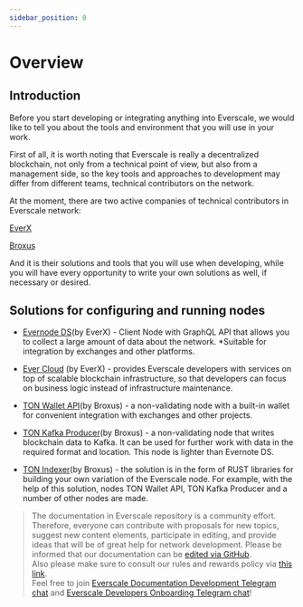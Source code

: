 ```yaml
---
sidebar_position: 0
---
```


# Overview

## Introduction

Before you start developing or integrating anything into Everscale, we would like to tell you about the tools and environment that you will use in your work.

First of all, it is worth noting that Everscale is really a decentralized blockchain, not only from a technical point of view, but also from a management side, so the key tools and approaches to development may differ from different teams, technical contributors on the network.

At the moment, there are two active companies of technical contributors in Everscale network:

[EverX](https://everx.dev/about)

[Broxus](https://broxus.com/)


And it is their solutions and tools that you will use when developing, while you will have every opportunity to write your own solutions as well, if necessary or desired.

## Solutions for configuring and running nodes

- [Evernode DS](evernode-ds.md)(by EverX) - Client Node with GraphQL API that allows you to collect a large amount of data about the network.
*Suitable for integration by exchanges and other platforms.

- [Ever Cloud](evercloud.md) (by EverX) - provides Everscale developers with services on top of scalable blockchain infrastructure, so that developers can focus on business logic instead of infrastructure maintenance.

- [TON Wallet API](ton-wallet-api.md)(by Broxus) - a non-validating node with a built-in wallet for convenient integration with exchanges and other projects.

- [TON Kafka Producer](ton-kafka.md)(by Broxus) - a non-validating node that writes blockchain data to Kafka. It can be used for further work with data in the required format and location. This node is lighter than Evernote DS.

- [TON Indexer](ton-inderxer.md)(by Broxus) - the solution is in the form of RUST libraries for building your own variation of the Everscale node. For example, with the help of this solution, nodes TON Wallet API, TON Kafka Producer and a number of other nodes are made.


>  The documentation in Everscale repository is a community effort. Therefore, everyone can contribute with proposals for new topics, suggest new content elements, participate in editing, and provide ideas that will be of great help for network development.
Please be informed that our documentation can be [edited via GitHub](https://github.com/everscale-org/docs/issues).  
  Also please make sure to consult our rules and rewards policy via [this link](https://docs.everscale.network/contribute/hot-streams/documentations).  
  Feel free to join [Everscale Documentation Development Telegram chat](https://t.me/+C2IpQXWZtCwxYzEy) and [Everscale Developers Onboarding Telegram chat](https://t.me/+Vca1Gs6uPzIyNWVi)!
